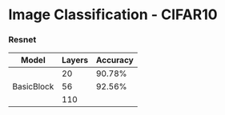 # Image Classification - CIFAR10

### Resnet
| Model | Layers | Accuracy |
|  ----  | ----  | ---- |
| |20 | 90.78% |
|BasicBlock |56 | 92.56% |
| | 110 | |
